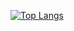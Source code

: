 [![Top Langs](https://github-readme-stats.vercel.app/api/top-langs/?username=MasakiChujyo&layout=compact&theme=tokyonight)](https://github.com/anuraghazra/github-readme-stats)
